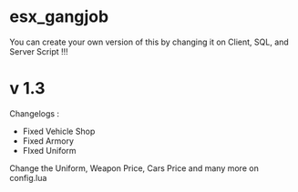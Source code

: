 # esx_gangjob
You can create your own version of this by changing it on Client, SQL, and Server Script !!!

# v 1.3
Changelogs :
- Fixed Vehicle Shop
- Fixed Armory
- FIxed Uniform

Change the Uniform, Weapon Price, Cars Price and many more on config.lua 
